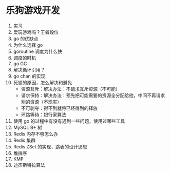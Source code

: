 # 乐狗游戏开发

1. 实习
2. 爱玩游戏吗？王者段位
3. go 的优缺点
4. 为什么选择 go
5. goroutine 调度为什么快
6. 调度的时机
7. go GC
8. 解决循环引用？
9. go chan 的实现
10. 死锁的原因，怎么解决和避免
    * 资源互斥：解决办法：不请求互斥资源（不可能）
    * 请求保持：解决办法：预先把可能需要的资源全分配给他，中间不再请求别的资源（不现实）
    * 不可剥夺：得不到就将已经得到的释放
    * 环路等待：银行家算法
11. 使用 go 的过程中有没有遇到一些问题，使用过哪些工具
12. MySQL B+ 树
13. Redis 内存不够怎么办
14. Redis 集群
15. Redis ZSet 的实现，跳表的设计思想
16. 堆排序
17. KMP
18. 迪杰斯特拉算法